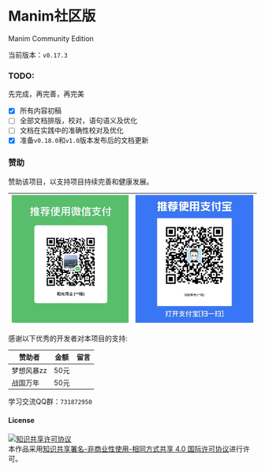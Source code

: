 # Manim社区版

Manim Community Edition

当前版本：`v0.17.3`

### TODO:

先完成，再完善，再完美

- [x] 所有内容初稿
- [ ] 全部文档排版，校对，语句语义及优化
- [ ] 文档在实践中的准确性校对及优化
- [x] 准备`v0.18.0`和`v1.0`版本发布后的文档更新

### 赞助

赞助该项目，以支持项目持续完善和健康发展。

|![微信](./static/WeChat.jpg)|![支付宝](./static/Alipay.jpg)|
|----------------------------|-----------------------------|

感谢以下优秀的开发者对本项目的支持:

|赞助者|金额|留言|
|-|-|-|
|梦想风暴zz|50元||
|战国万年|50元||


学习交流QQ群：`731872950`

#### License

<a rel="license" href="http://creativecommons.org/licenses/by-nc-sa/4.0/"><img alt="知识共享许可协议" style="border-width:0" src="https://i.creativecommons.org/l/by-nc-sa/4.0/88x31.png" /></a><br />本作品采用<a rel="license" href="http://creativecommons.org/licenses/by-nc-sa/4.0/">知识共享署名-非商业性使用-相同方式共享 4.0 国际许可协议</a>进行许可。
